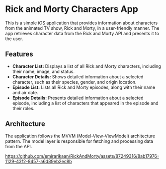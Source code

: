 <h1>Rick and Morty Characters App</h1>
<p>This is a simple iOS application that provides information about characters from the animated TV show, Rick and Morty, in a user-friendly manner. The app retrieves character data from the Rick and Morty API and presents it to the user.</p>

<h2>Features</h2>
<ul>
    <li><strong>Character List:</strong> Displays a list of all Rick and Morty characters, including their name, image, and status.</li>
    <li><strong>Character Details:</strong> Shows detailed information about a selected character, such as their species, gender, and origin location.</li>
    <li><strong>Episode List:</strong> Lists all Rick and Morty episodes, along with their name and air date.</li>
    <li><strong>Episode Details:</strong> Presents detailed information about a selected episode, including a list of characters that appeared in the episode and their roles.</li>
</ul>

<h2>Architecture</h2>
<p>The application follows the MVVM (Model-View-ViewModel) architecture pattern. The model layer is responsible for fetching and processing data from the API.</p>

https://github.com/emirarikaan/RickAndMorty/assets/87249316/8ab17976-1129-43f2-8457-a6d89eb2ec8b
